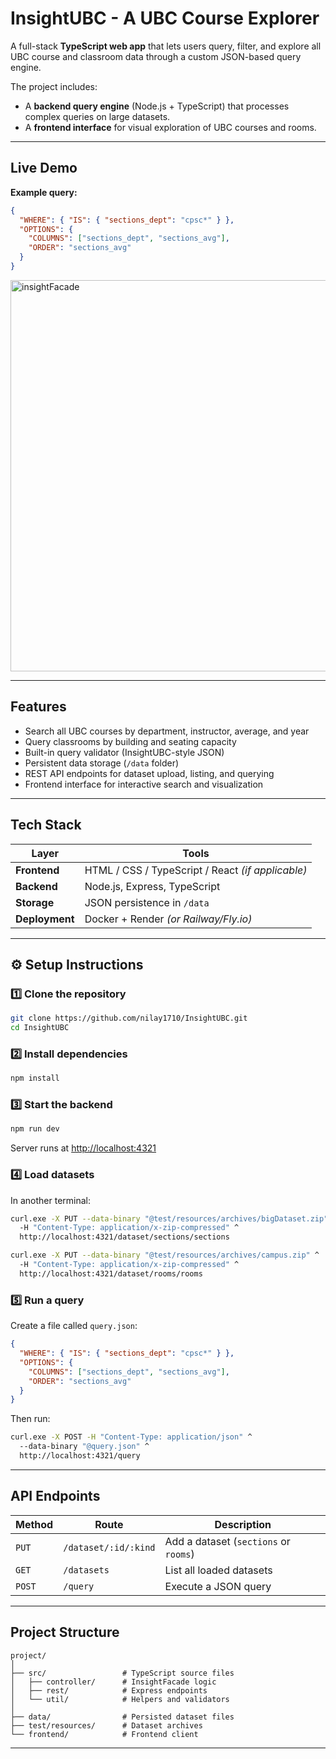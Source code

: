 # InsightUBC - A UBC Course Explorer

A full-stack **TypeScript web app** that lets users query, filter, and explore all UBC course and classroom data through a custom JSON-based query engine.

The project includes:
- A **backend query engine** (Node.js + TypeScript) that processes complex queries on large datasets.
- A **frontend interface** for visual exploration of UBC courses and rooms.

---

##  Live Demo


**Example query:**
```json
{
  "WHERE": { "IS": { "sections_dept": "cpsc*" } },
  "OPTIONS": {
    "COLUMNS": ["sections_dept", "sections_avg"],
    "ORDER": "sections_avg"
  }
}
```

<img width="1309" height="626" alt="insightFacade" src="https://github.com/user-attachments/assets/b63c6cd8-652b-4627-bdf1-21cb1d57ac92" />


---

## Features

-  Search all UBC courses by department, instructor, average, and year  
-  Query classrooms by building and seating capacity  
-  Built-in query validator (InsightUBC-style JSON)  
-  Persistent data storage (`/data` folder)  
-  REST API endpoints for dataset upload, listing, and querying  
-  Frontend interface for interactive search and visualization  

---

## Tech Stack

| Layer | Tools |
|-------|-------|
| **Frontend** | HTML / CSS / TypeScript / React *(if applicable)* |
| **Backend** | Node.js, Express, TypeScript |
| **Storage** | JSON persistence in `/data` |
| **Deployment** | Docker + Render *(or Railway/Fly.io)* |

---

## ⚙️ Setup Instructions

### 1️⃣ Clone the repository
```bash
git clone https://github.com/nilay1710/InsightUBC.git
cd InsightUBC
```

### 2️⃣ Install dependencies
```bash
npm install
```

### 3️⃣ Start the backend
```bash
npm run dev
```
Server runs at [http://localhost:4321](http://localhost:4321)

### 4️⃣ Load datasets
In another terminal:
```bash
curl.exe -X PUT --data-binary "@test/resources/archives/bigDataset.zip" ^
  -H "Content-Type: application/x-zip-compressed" ^
  http://localhost:4321/dataset/sections/sections

curl.exe -X PUT --data-binary "@test/resources/archives/campus.zip" ^
  -H "Content-Type: application/x-zip-compressed" ^
  http://localhost:4321/dataset/rooms/rooms
```

### 5️⃣ Run a query
Create a file called `query.json`:
```json
{
  "WHERE": { "IS": { "sections_dept": "cpsc*" } },
  "OPTIONS": {
    "COLUMNS": ["sections_dept", "sections_avg"],
    "ORDER": "sections_avg"
  }
}
```
Then run:
```bash
curl.exe -X POST -H "Content-Type: application/json" ^
  --data-binary "@query.json" ^
  http://localhost:4321/query
```

---

## API Endpoints

| Method | Route | Description |
|--------|-------|--------------|
| `PUT` | `/dataset/:id/:kind` | Add a dataset (`sections` or `rooms`) |
| `GET` | `/datasets` | List all loaded datasets |
| `POST` | `/query` | Execute a JSON query |

---

## Project Structure
```
project/
│
├── src/                 # TypeScript source files
│   ├── controller/      # InsightFacade logic
│   ├── rest/            # Express endpoints
│   └── util/            # Helpers and validators
│
├── data/                # Persisted dataset files
├── test/resources/      # Dataset archives
└── frontend/            # Frontend client
```

---



